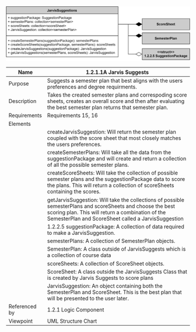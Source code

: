 ![Jarvis Suggests Structure Chart](TeamTwoFiles/JarvisSuggestClass.svg)

| Name | 1.2.1.1A Jarvis Suggests |
| ----------- | ----------- |
| Purpose | Suggests a semester plan that best aligns with the users preferences and degree requirments. |
| Description | Takes the created semester plans and correspoding score sheets, creates an overall score and then after evaluating the best semester plan returns that semester plan.  |
| Requirements | Requirements 15, 16 |
| Elements 
|  | createJarvisSuggestion: Will return the semester plan coupled with the score sheet that most closely matches the users preferences. |
|  | createSemesterPlans: Will take all the data from the suggestionPackage and will create and return a collection of all the possible semester plans.|
|  | createScoreSheets: Will take the collection of possible semester plans and the suggestionPackage data to score the plans. This will return a collection of scoreSheets containing the scores. |
|  | getJarvisSuggestion: Will take the collections of possible semesterPlans and scoreSheets and choose the best scoring plan. This will return a combination of the SemesterPlan and ScoreSheet called a JarvisSuggestion|
|  | 1.2.2.5 suggestionPackage: A collection of data required to make a JarvisSuggestion.|
|  | semesterPlans: A collection of SemesterPlan objects.|
|  | SemesterPlan: A class outside of JarvisSuggests which is a collection of course data |
|  | scoreSheets: A collection of ScoreSheet objects.|
|  | ScoreSheet: A class outside the JarvisSuggests Class that is created by Jarvis Suggests to score plans|
|  | JarvisSuggestion: An object containing both the SemesterPlan and ScoreSheet. This is the best plan that will be presented to the user later.|
| Referenced by | 1.2.1 Logic Component  |
| Viewpoint | UML Structure Chart
